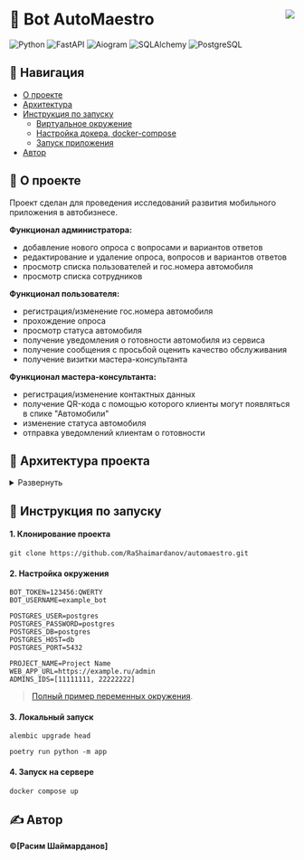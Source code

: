  # 🤖 Bot AutoMaestro <img src="logo_circle_readme_1.jpg" align="right" />
![Python](https://img.shields.io/badge/Python-3776AB?style=for-the-badge&logo=python&logoColor=white) ![FastAPI](https://img.shields.io/badge/FastAPI-005571?style=for-the-badge&logoColor=white&logo=fastapi) ![Aiogram](https://img.shields.io/badge/Aiogram-005571?style=for-the-badge&logoColor=white&logo=bitrise&color=12497F) ![SQLAlchemy](https://img.shields.io/badge/SQLAlchemy-005571?style=for-the-badge&logo=sqlalchemy&logoColor=white) ![PostgreSQL](https://img.shields.io/badge/PostgreSQL-316192?style=for-the-badge&logoColor=white&logo=postgresql)
## 📝 Навигация
- [О проекте](#thinking-о-проекте)
- [Архитектура](#hamburger-архитектура-проекта)
- [Инструкция по запуску](#rocket-инструкция-по-запуску)
    -  [Виртуальное окружение](#настройка-окружения)
    -  [Настройка докера, docker-compose](#settings-docker-docker-compose)
    -  [Запуск приложения](#запуск)
- [Автор](#writing_hand-автор)

## :thinking: О проекте
Проект сделан для проведения исследований развития мобильного приложения в автобизнесе.

**Функционал администратора:**
- добавление нового опроса с вопросами и вариантов ответов
- редактирование и удаление опроса, вопросов и вариантов ответов
- просмотр списка пользователей и гос.номера автомобиля
- просмотр списка сотрудников

**Функционал пользователя:**
- регистрация/изменение гос.номера автомобиля
- прохождение опроса
- просмотр статуса автомобиля
- получение уведомления о готовности автомобиля из сервиса
- получение сообщения с просьбой оценить качество обслуживания
- получение визитки мастера-консультанта

**Функционал мастера-консультанта:**
- регистрация/изменение контактных данных
- получение QR-кода с помощью которого клиенты могут появляться в спике "Автомобили"
- изменение статуса автомобиля
- отправка уведомлений клиентам о готовности

## :hamburger: Архитектура проекта
<details>
<summary>Развернуть</summary>

```
.
├── alembic
│   ├── env.py
│   ├── README
│   ├── script.py.mako
│   └── versions
│       └── 1072eee61acc_first_migration.py
├── alembic.ini
├── app
│   ├── bot
│   │   ├── bot.py
│   │   ├── dp.py
│   │   ├── handlers
│   │   │   └── admin.py
│   │   ├── keyboards
│   │   │   └── inline
│   │   │       ├── base.py
│   │   │       ├── employee.py
│   │   │       ├── __init__.py
│   │   │       ├── poll.py
│   │   │       └── user.py
│   │   ├── middlewares
│   │   │   ├── chat_type.py
│   │   │   ├── database.py
│   │   │   └── lang.py
│   │   ├── scenes
│   │   │   ├── employee
│   │   │   │   ├── main_menu.py
│   │   │   │   ├── profile.py
│   │   │   │   ├── register.py
│   │   │   │   └── work.py
│   │   │   ├── mixins.py
│   │   │   ├── poll.py
│   │   │   ├── start.py
│   │   │   └── user
│   │   │       ├── estimations.py
│   │   │       ├── main_menu.py
│   │   │       ├── notifications.py
│   │   │       ├── profile.py
│   │   │       ├── register.py
│   │   │       └── send_vcard.py
│   │   └── utils
│   │       ├── callback_data.py
│   │       └── enums.py
│   ├── core
│   │   ├── config.py
│   │   ├── constants.py
│   │   ├── logger.py
│   │   └── paths.py
│   ├── database
│   │   ├── models
│   │   │   ├── base.py
│   │   │   ├── car.py
│   │   │   ├── mixins.py
│   │   │   ├── poll.py
│   │   │   ├── user.py
│   │   │   └── visit.py
│   │   ├── repo
│   │   │   ├── base.py
│   │   │   ├── car.py
│   │   │   ├── employee.py
│   │   │   ├── poll.py
│   │   │   ├── requests.py
│   │   │   ├── user.py
│   │   │   └── visit.py
│   │   └── setup.py
│   ├── __main__.py
│   ├── resources
│   │   ├── data
│   │   │   ├── images
│   │   │   ├── qrcodes
│   │   │   │   └── logo.jpg
│   │   │   └── voices
│   │   └── locales
│   │       └── ru.ftl
│   ├── services
│   │   ├── fluent.py
│   │   └── tasks
│   │       ├── apps.py
│   │       └── messages.py
│   ├── utils
│   │   ├── enums.py
│   │   ├── gen_qrcode.py
│   │   ├── send_message.py
│   │   └── speech_to_text.py
│   └── web
│       ├── api
│       │   ├── endpoints
│       │   │   └──  admin
│       │   │       ├── main.py
│       │   │       └── poll.py
│       │   ├── routers.py
│       │   ├── utils.py
│       │    validators.py
│       ├── app.py
│       ├── middlewares
│       │   └── telegram.py
│       └── templates
│           ├── admin
│           │   ├── base.html
│           │   ├── employees.html
│           │   ├── index.html
│           │   ├── poll
│           │   │   ├── add.html
│           │   │   ├── detail.html
│           │   │   ├── list.html
│           │   │   └── update.html
│           │   ├── question
│           │   │   ├── add.html
│           │   │   ├── detail.html
│           │   │   ├── list.html
│           │   │   ├── options.html
│           │   │   └── update.html
│           │   └── users.html
│           ├── index.html
│           └── static
│               ├── context.js
│               ├── images
│               │   └── logo_shadow.jpg
│               └── style.css
├── docker-compose.yml
├── Dockerfile
├── pyproject.toml
└── requirements.txt
```

</details>

## :rocket: Инструкция по запуску
#### 1. Клонирование проекта
```
git clone https://github.com/RaShaimardanov/automaestro.git
```

#### 2. Настройка окружения 
```
BOT_TOKEN=123456:QWERTY
BOT_USERNAME=example_bot

POSTGRES_USER=postgres
POSTGRES_PASSWORD=postgres
POSTGRES_DB=postgres
POSTGRES_HOST=db
POSTGRES_PORT=5432

PROJECT_NAME=Project Name
WEB_APP_URL=https://example.ru/admin
ADMINS_IDS=[11111111, 22222222]
```
> [Полный пример переменных окружения](.env.example).
#### 3. Локальный запуск
```
alembic upgrade head
```
```
poetry run python -m app
```
#### 4. Запуск на сервере
```
docker compose up
```

## :writing_hand: Автор
**&#169;[Расим Шаймарданов]**
